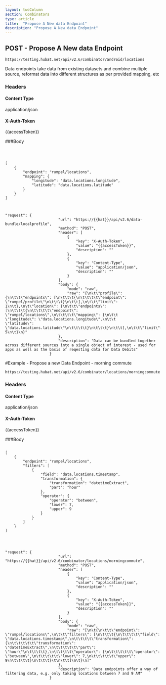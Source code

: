 ```yaml
---
layout: twoColumn
section: Combinators
type: article
title:  "Propose A New data Endpoint"
description: "Propose A New data Endpoint"
---
```


## POST -  Propose A New data Endpoint
   
`https://testing.hubat.net/api/v2.6/combinator/android/locations`

Data endpoints take data from existing datasets and combine multiple source, reformat data into different structures as per provided mapping, etc


### Headers

#### Content Type
application/json
#### X-Auth-Token
{{accessToken}}


###Body

```



[
	{
		"endpoint": "rumpel/locations",
		"mapping": {
            "longitude": "data.locations.longitude",
            "latitude": "data.locations.latitude"
		}
	}
]


```

```postman

"request": {
						"url": "https://{{hat}}/api/v2.6/data-bundle/localprofile",
						"method": "POST",
						"header": [
							{
								"key": "X-Auth-Token",
								"value": "{{accessToken}}",
								"description": ""
							},
							{
								"key": "Content-Type",
								"value": "application/json",
								"description": ""
							}
						],
						"body": {
							"mode": "raw",
							"raw": "{\n\t\"profile\": {\n\t\t\"endpoints\": [\n\t\t\t{\n\t\t\t\t\"endpoint\": \"rumpel/profile\"\n\t\t\t}\n\t\t],\n\t\t\"limit\": 1\n\t},\n\t\"location\": {\n\t\t\"endpoints\": [\n\t\t\t{\n\t\t\t\t\"endpoint\": \"rumpel/locations\",\n\t\t\t\t\"mapping\": {\n\t\t            \"longitude\": \"data.locations.longitude\",\n\t\t            \"latitude\": \"data.locations.latitude\"\n\t\t\t\t}\n\t\t\t}\n\t\t],\n\t\t\"limit\": 5\n\t}\n}"
						},
						"description": "Data can be bundled together across different sources into a single object of interest - used for apps as well as the basis of reqesting data for Data Debits"
					}

```

#Example - Propose a new Data Endpoint - morning commute 

`https://testing.hubat.net/api/v2.6/combinator/locations/morningcommute`

### Headers

#### Content Type
application/json
#### X-Auth-Token
{{accessToken}}


###Body

```

[
	{
		"endpoint": "rumpel/locations",
		"filters": [
			{
				"field": "data.locations.timestamp",
				"transformation": {
					"transformation": "datetimeExtract",
					"part": "hour"
				},
				"operator": {
					"operator": "between",
					"lower": 7,
					"upper": 9
				}
			}	
		]
	}
]



```

```postman

"request": {
						"url": "https://{{hat}}/api/v2.6/combinator/locations/morningcommute",
						"method": "POST",
						"header": [
							{
								"key": "Content-Type",
								"value": "application/json",
								"description": ""
							},
							{
								"key": "X-Auth-Token",
								"value": "{{accessToken}}",
								"description": ""
							}
						],
						"body": {
							"mode": "raw",
							"raw": "[\n\t{\n\t\t\"endpoint\": \"rumpel/locations\",\n\t\t\"filters\": [\n\t\t\t{\n\t\t\t\t\"field\": \"data.locations.timestamp\",\n\t\t\t\t\"transformation\": {\n\t\t\t\t\t\"transformation\": \"datetimeExtract\",\n\t\t\t\t\t\"part\": \"hour\"\n\t\t\t\t},\n\t\t\t\t\"operator\": {\n\t\t\t\t\t\"operator\": \"between\",\n\t\t\t\t\t\"lower\": 7,\n\t\t\t\t\t\"upper\": 9\n\t\t\t\t}\n\t\t\t}\t\n\t\t]\n\t}\n]"
						},
						"description": "Data endpoints offer a way of filtering data, e.g. only taking locations between 7 and 9 AM"
					}

```

